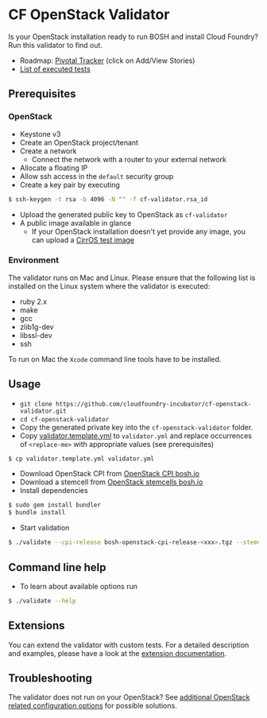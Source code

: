 # CF OpenStack Validator

Is your OpenStack installation ready to run BOSH and install Cloud Foundry? Run this validator to find out.

* Roadmap: [Pivotal Tracker](https://www.pivotaltracker.com/epic/show/2156200) (click on Add/View Stories)
* [List of executed tests](docs/list_of_executed_tests.md)

## Prerequisites

### OpenStack

* Keystone v3
* Create an OpenStack project/tenant
* Create a network
  * Connect the network with a router to your external network
* Allocate a floating IP
* Allow ssh access in the `default` security group
* Create a key pair by executing
```bash
$ ssh-keygen -t rsa -b 4096 -N "" -f cf-validator.rsa_id
```
  * Upload the generated public key to OpenStack as `cf-validator`
* A public image available in glance
  * If your OpenStack installation doesn't yet provide any image, you can upload a [CirrOS test image](http://docs.openstack.org/image-guide/obtain-images.html#cirros-test)

### Environment

The validator runs on Mac and Linux.
Please ensure that the following list is installed on the Linux system
where the validator is executed:

* ruby 2.x
* make
* gcc
* zlib1g-dev
* libssl-dev
* ssh

To run on Mac the `Xcode` command line tools have to be installed.

## Usage

* `git clone https://github.com/cloudfoundry-incubator/cf-openstack-validator.git`
* `cd cf-openstack-validator`
* Copy the generated private key into the `cf-openstack-validator` folder.
* Copy [validator.template.yml](validator.template.yml) to `validator.yml` and replace occurrences of `<replace-me>` with appropriate values (see prerequisites)
```bash
$ cp validator.template.yml validator.yml
```
* Download OpenStack CPI from [OpenStack CPI bosh.io](http://bosh.io/releases/github.com/cloudfoundry-incubator/bosh-openstack-cpi-release?all=1)
* Download a stemcell from [OpenStack stemcells bosh.io](http://bosh.io/stemcells/bosh-openstack-kvm-ubuntu-trusty-go_agent)
* Install dependencies
```bash
$ sudo gem install bundler
$ bundle install
```
* Start validation
```bash
$ ./validate --cpi-release bosh-openstack-cpi-release-<xxx>.tgz --stemcell bosh-stemcell-<xxx>-openstack-kvm-ubuntu-trusty-go_agent.tgz --config validator.yml
```

## Command line help

* To learn about available options run
```bash
$ ./validate --help
```

## Extensions

You can extend the validator with custom tests. For a detailed description and examples, please have a look at the [extension documentation](./docs/extensions.md).

## Troubleshooting
The validator does not run on your OpenStack? See [additional OpenStack related configuration options](docs/openstack_configurations.md) for possible solutions.
